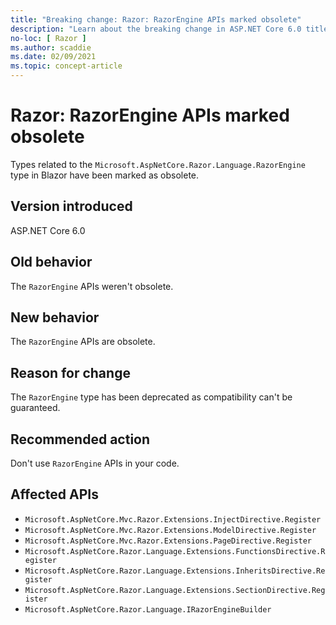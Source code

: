 ```yaml
---
title: "Breaking change: Razor: RazorEngine APIs marked obsolete"
description: "Learn about the breaking change in ASP.NET Core 6.0 titled Razor: RazorEngine APIs marked obsolete"
no-loc: [ Razor ]
ms.author: scaddie
ms.date: 02/09/2021
ms.topic: concept-article
---
```

# Razor: RazorEngine APIs marked obsolete

Types related to the `Microsoft.AspNetCore.Razor.Language.RazorEngine` type in Blazor have been marked as obsolete.

## Version introduced

ASP.NET Core 6.0

## Old behavior

The `RazorEngine` APIs weren't obsolete.

## New behavior

The `RazorEngine` APIs are obsolete.

## Reason for change

The `RazorEngine` type has been deprecated as compatibility can't be guaranteed.

## Recommended action

Don't use `RazorEngine` APIs in your code.

## Affected APIs

- `Microsoft.AspNetCore.Mvc.Razor.Extensions.InjectDirective.Register`
- `Microsoft.AspNetCore.Mvc.Razor.Extensions.ModelDirective.Register`
- `Microsoft.AspNetCore.Mvc.Razor.Extensions.PageDirective.Register`
- `Microsoft.AspNetCore.Razor.Language.Extensions.FunctionsDirective.Register`
- `Microsoft.AspNetCore.Razor.Language.Extensions.InheritsDirective.Register`
- `Microsoft.AspNetCore.Razor.Language.Extensions.SectionDirective.Register`
- `Microsoft.AspNetCore.Razor.Language.IRazorEngineBuilder`
